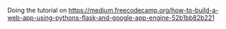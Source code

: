 Doing the tutorial on https://medium.freecodecamp.org/how-to-build-a-web-app-using-pythons-flask-and-google-app-engine-52b1bb82b221